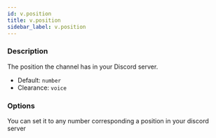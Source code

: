 ```yaml
---
id: v.position
title: v.position
sidebar_label: v.position
---
```


### Description

The position the channel has in your Discord server.

* Default: `number`
* Clearance: `voice`

### Options

You can set it to any number corresponding a position in your discord server
